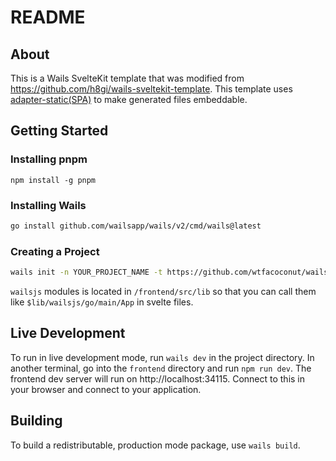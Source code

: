 # README

## About

This is a Wails SvelteKit template that was modified from https://github.com/h8gi/wails-sveltekit-template.
This template uses [adapter-static(SPA)](https://github.com/sveltejs/kit/tree/master/packages/adapter-static#spa-mode) to make generated files embeddable.

## Getting Started

### Installing pnpm

`npm install -g pnpm`

### Installing Wails

```sh
go install github.com/wailsapp/wails/v2/cmd/wails@latest
```

### Creating a Project

```sh
wails init -n YOUR_PROJECT_NAME -t https://github.com/wtfacoconut/wails-sveltekit-template
```

`wailsjs` modules is located in `/frontend/src/lib` so that you can call them like `$lib/wailsjs/go/main/App` in svelte files.


## Live Development

To run in live development mode, run `wails dev` in the project directory. In another terminal, go into the `frontend`
directory and run `npm run dev`. The frontend dev server will run on http://localhost:34115. Connect to this in your
browser and connect to your application.

## Building

To build a redistributable, production mode package, use `wails build`.
